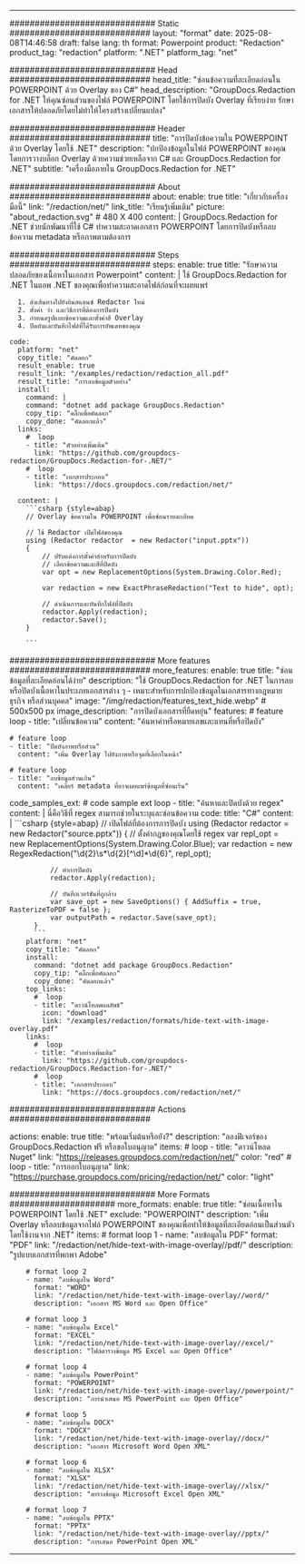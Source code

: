 
---
############################# Static ############################
layout: "format"
date:  2025-08-08T14:46:58
draft: false
lang: th
format: Powerpoint
product: "Redaction"
product_tag: "redaction"
platform: ".NET"
platform_tag: "net"

############################# Head ############################
head_title: "ซ่อนข้อความที่ละเอียดอ่อนใน POWERPOINT ด้วย Overlay ของ C#"
head_description: "GroupDocs.Redaction for .NET ให้คุณซ่อนส่วนของไฟล์ POWERPOINT โดยใช้การปิดบัง Overlay ที่เรียบง่าย รักษาเอกสารให้ปลอดภัยโดยไม่ทำให้โครงสร้างเปลี่ยนแปลง"

############################# Header ############################
title: "การปิดบังข้อความใน POWERPOINT ด้วย Overlay โดยใช้ .NET" 
description: "ปกป้องข้อมูลในไฟล์ POWERPOINT ของคุณโดยการวางบล็อก Overlay ด้วยความช่วยเหลือจาก C# และ GroupDocs.Redaction for .NET"
subtitle: "เครื่องมือภายใน GroupDocs.Redaction for .NET" 

############################# About ############################
about:
    enable: true
    title: "เกี่ยวกับเครื่องมือนี้"
    link: "/redaction/net/"
    link_title: "เรียนรู้เพิ่มเติม"
    picture: "about_redaction.svg" # 480 X 400
    content: |
       GroupDocs.Redaction for .NET ช่วยนักพัฒนาที่ใช้ C# ทำความสะอาดเอกสาร POWERPOINT โดยการปิดบังหรือลบข้อความ metadata หรือภาพตามต้องการ

############################# Steps ############################
steps:
    enable: true
    title: "รักษาความปลอดภัยของเนื้อหาในเอกสาร Powerpoint"
    content: |
      ใช้ GroupDocs.Redaction for .NET ในแอพ .NET ของคุณเพื่อทำความสะอาดไฟล์ก่อนที่จะเผยแพร่
      
      1. ส่งเส้นทางไปยังอินสแตนซ์ Redactor ใหม่
      2. ตั้งค่า ว่า และวิธีการที่ต้องการปิดบัง
      3. กำหนดรูปแบบข้อความและตั้งค่าสี Overlay
      4. ปิดบังและบันทึกไฟล์ที่ได้รับการอัพเดทของคุณ
   
    code:
      platform: "net"
      copy_title: "คัดลอก"
      result_enable: true
      result_link: "/examples/redaction/redaction_all.pdf"
      result_title: "การลบข้อมูลตัวอย่าง"
      install:
        command: |
        command: "dotnet add package GroupDocs.Redaction"
        copy_tip: "คลิ๊กเพื่อคัดลอก"
        copy_done: "คัดลอกแล้ว"
      links:
        #  loop
        - title: "ตัวอย่างเพิ่มเติม"
          link: "https://github.com/groupdocs-redaction/GroupDocs.Redaction-for-.NET/"
        #  loop
        - title: "เอกสารประกอบ"
          link: "https://docs.groupdocs.com/redaction/net/"
          
      content: |
        ```csharp {style=abap}
        // Overlay ข้อความใน POWERPOINT เพื่อซ่อนรายละเอียด

        // ใช้ Redactor เปิดไฟล์ของคุณ
        using (Redactor redactor  = new Redactor("input.pptx"))
        {
            // ปรับแต่งการตั้งค่าสำหรับการปิดบัง
            // เลือกข้อความและสีที่ปิดบัง
            var opt = new ReplacementOptions(System.Drawing.Color.Red);
            
            var redaction = new ExactPhraseRedaction("Text to hide", opt);

            // ดำเนินการและบันทึกไฟล์ที่ปิดบัง
            redactor.Apply(redaction);
            redactor.Save();
        }
        
        ```            


############################# More features ############################
more_features:
  enable: true
  title: "ซ่อนข้อมูลที่ละเอียดอ่อนได้ง่าย"
  description: "ใช้ GroupDocs.Redaction for .NET ในการลบหรือปิดบังเนื้อหาในประเภทเอกสารต่าง ๆ - เหมาะสำหรับการปกป้องข้อมูลในเอกสารทางกฎหมาย ธุรกิจ หรือส่วนบุคคล"
  image: "/img/redaction/features_text_hide.webp" # 500x500 px
  image_description: "การปิดบังเอกสารที่ยืดหยุ่น"
  features:
    # feature loop
    - title: "เปลี่ยนข้อความ"
      content: "ค้นหาคำหรือหมายเลขและแทนที่หรือปิดบัง"

    # feature loop
    - title: "ปิดบังภาพหรือส่วน"
      content: "เพิ่ม Overlay ไปยังภาพหรือจุดที่เลือกในหน้า"

    # feature loop
    - title: "ลบข้อมูลส่วนเกิน"
      content: "เคลียร์ metadata ที่อาจเผยแพร่ข้อมูลที่ซ่อนเร้น"
      
  code_samples_ext:
    # code sample ext loop
    - title: "ค้นหาและปิดบังด้วย regex"
      content: |
        นี่คือวิธีที่ regex สามารถช่วยในระบุและซ่อนข้อความ
      code:
        title: "C#"
        content: |
          ```csharp {style=abap}
          //  เปิดไฟล์ที่ต้องการการปิดบัง
          using (Redactor redactor  = new Redactor("source.pptx"))
          {
              // ตั้งค่ากฎของคุณโดยใช้ regex
              var repl_opt = new ReplacementOptions(System.Drawing.Color.Blue);
              var redaction = new RegexRedaction("\\d{2}\\s*\\d{2}[^\\d]*\\d{6}", repl_opt);

              // ทำการปิดบัง
              redactor.Apply(redaction);

              // บันทึกเวอร์ชันที่ถูกล้าง
              var save_opt = new SaveOptions() { AddSuffix = true, RasterizeToPDF = false };
              var outputPath = redactor.Save(save_opt);
          }
          ```
        platform: "net"
        copy_title: "คัดลอก"
        install:
          command: "dotnet add package GroupDocs.Redaction"
          copy_tip: "คลิ๊กเพื่อคัดลอก"
          copy_done: "คัดลอกแล้ว"
        top_links:
          #  loop
          - title: "ดาวน์โหลดผลลัพธ์"
            icon: "download"
            link: "/examples/redaction/formats/hide-text-with-image-overlay.pdf"
        links:
          #  loop
          - title: "ตัวอย่างเพิ่มเติม"
            link: "https://github.com/groupdocs-redaction/GroupDocs.Redaction-for-.NET/"
          #  loop
          - title: "เอกสารประกอบ"
            link: "https://docs.groupdocs.com/redaction/net/"


############################# Actions ############################

actions:
  enable: true
  title: "พร้อมเริ่มต้นหรือยัง?"
  description: "ลองฟีเจอร์ของ GroupDocs.Redaction ฟรี หรือขอใบอนุญาต"
  items:
    #  loop
    - title: "ดาวน์โหลด Nuget"
      link: "https://releases.groupdocs.com/redaction/net/"
      color: "red"
        #  loop
    - title: "การออกใบอนุญาต"
      link: "https://purchase.groupdocs.com/pricing/redaction/net/"
      color: "light"


############################# More Formats #####################
more_formats:
    enable: true
    title: "ซ่อนเนื้อหาใน POWERPOINT โดยใช้ .NET"
    exclude: "POWERPOINT"
    description: "เพิ่ม Overlay หรือลบข้อมูลจากไฟล์ POWERPOINT ของคุณเพื่อทำให้ข้อมูลที่ละเอียดอ่อนเป็นส่วนตัวโดยใช้งานจาก .NET"
    items: 
        # format loop 1
        - name: "ลบข้อมูลใน PDF"
          format: "PDF"
          link: "/redaction/net/hide-text-with-image-overlay//pdf/"
          description: "รูปแบบเอกสารที่พกพา Adobe"

        # format loop 2
        - name: "ลบข้อมูลใน Word"
          format: "WORD"
          link: "/redaction/net/hide-text-with-image-overlay//word/"
          description: "เอกสาร MS Word และ Open Office"
          
        # format loop 3
        - name: "ลบข้อมูลใน Excel"
          format: "EXCEL"
          link: "/redaction/net/hide-text-with-image-overlay//excel/"
          description: "ไฟล์ตารางข้อมูล MS Excel และ Open Office"

        # format loop 4
        - name: "ลบข้อมูลใน PowerPoint"
          format: "POWERPOINT"
          link: "/redaction/net/hide-text-with-image-overlay//powerpoint/"
          description: "การนำเสนอ MS PowerPoint และ Open Office"

        # format loop 5
        - name: "ลบข้อมูลใน DOCX"
          format: "DOCX"
          link: "/redaction/net/hide-text-with-image-overlay//docx/"
          description: "เอกสาร Microsoft Word Open XML"
          
        # format loop 6
        - name: "ลบข้อมูลใน XLSX"
          format: "XLSX"
          link: "/redaction/net/hide-text-with-image-overlay//xlsx/"
          description: "ตารางข้อมูล Microsoft Excel Open XML"
          
        # format loop 7
        - name: "ลบข้อมูลใน PPTX"
          format: "PPTX"
          link: "/redaction/net/hide-text-with-image-overlay//pptx/"
          description: "การเสนอ PowerPoint Open XML"


---